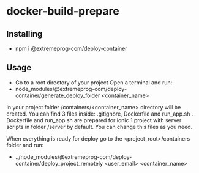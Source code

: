 # docker-build-prepare

## Installing

- npm i @extremeprog-com/deploy-container

## Usage
- Go to a root directory of your project
Open a terminal and run:
- node_modules/@extremeprog-com/deploy-container/generate_deploy_folder <container_name>

In your project folder /containers/<container_name> directory will be created. You can find 3 files inside: .gitignore, Dockerfile and run_app.sh .
Dockerfile and run_app.sh are prepared for ionic 1 project with server scripts in folder /server by default. You can change this files as you need.

When everything is ready for deploy go to the <project_root>/containers folder and run:
- ../node_modules/@extremeprog-com/deploy-container/deploy_project_remotely <user_email> <container_name>